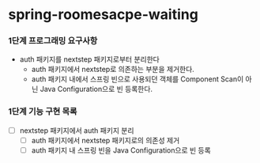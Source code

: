 # spring-roomesacpe-waiting

### 1단계 프로그래밍 요구사항
- auth 패키지를 nextstep 패키지로부터 분리한다
  - auth 패키지에서 nextstep로 의존하는 부분을 제거한다.
  - auth 패키지 내에서 스프링 빈으로 사용되던 객체를 Component Scan이 아닌 Java Configuration으로 빈 등록한다.

### 1단계 기능 구현 목록
- [ ] nextstep 패키지에서 auth 패키지 분리
  - [ ] auth 패키지에서 nextstep 패키지로의 의존성 제거
  - [ ] auth 패키지 내 스프링 빈을 Java Configuration으로 빈 등록
